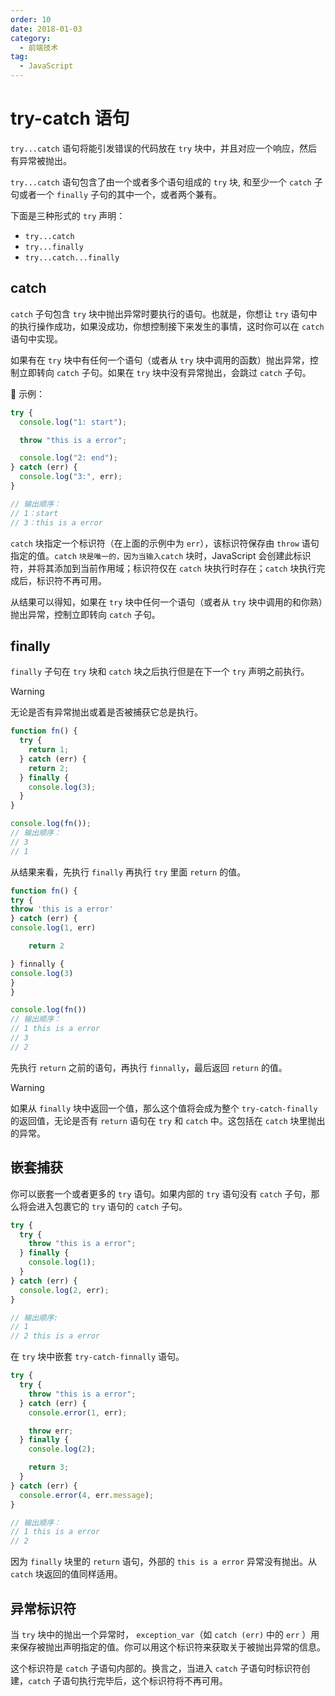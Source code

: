 ```yaml
---
order: 10
date: 2018-01-03
category:
  - 前端技术
tag:
  - JavaScript
---
```


# try-catch 语句

`try...catch` 语句将能引发错误的代码放在 `try` 块中，并且对应一个响应，然后有异常被抛出。

`try...catch` 语句包含了由一个或者多个语句组成的 `try` 块, 和至少一个 `catch` 子句或者一个 `finally` 子句的其中一个，或者两个兼有。

下面是三种形式的 `try` 声明：

- `try...catch`
- `try...finally`
- `try...catch...finally`

## catch

`catch` 子句包含 `try` 块中抛出异常时要执行的语句。也就是，你想让 `try` 语句中的执行操作成功，如果没成功，你想控制接下来发生的事情，这时你可以在 `catch` 语句中实现。

如果有在 `try` 块中有任何一个语句（或者从 `try` 块中调用的函数）抛出异常，控制立即转向 `catch` 子句。如果在 `try` 块中没有异常抛出，会跳过 `catch` 子句。

🌰 示例：

```js
try {
  console.log("1: start");

  throw "this is a error";

  console.log("2: end");
} catch (err) {
  console.log("3:", err);
}

// 输出顺序：
// 1：start
// 3：this is a error
```

`catch` 块指定一个标识符（在上面的示例中为 `err`），该标识符保存由 `throw` 语句指定的值。`catch` `块是唯一的，因为当输入catch` 块时，JavaScript 会创建此标识符，并将其添加到当前作用域；标识符仅在 `catch` 块执行时存在；`catch` 块执行完成后，标识符不再可用。

从结果可以得知，如果在 `try` 块中任何一个语句（或者从 `try` 块中调用的和你熟）抛出异常，控制立即转向 `catch` 子句。

## finally

`finally` 子句在 `try` 块和 `catch` 块之后执行但是在下一个 `try` 声明之前执行。

> [!warning]
> 无论是否有异常抛出或着是否被捕获它总是执行。

```js
function fn() {
  try {
    return 1;
  } catch (err) {
    return 2;
  } finally {
    console.log(3);
  }
}

console.log(fn());
// 输出顺序：
// 3
// 1
```

从结果来看，先执行 `finally` 再执行 `try` 里面 `return` 的值。

```js
function fn() {
try {
throw 'this is a error'
} catch (err) {
console.log(1, err)

    return 2

} finnally {
console.log(3)
}
}

console.log(fn())
// 输出顺序：
// 1 this is a error
// 3
// 2
```

先执行 `return` 之前的语句，再执行 `finnally`，最后返回 `return` 的值。

> [!warning]
> 如果从 `finally` 块中返回一个值，那么这个值将会成为整个 `try-catch-finally` 的返回值，无论是否有 `return` 语句在 `try` 和 `catch` 中。这包括在 `catch` 块里抛出的异常。

## 嵌套捕获

你可以嵌套一个或者更多的 `try` 语句。如果内部的 `try` 语句没有 `catch` 子句，那么将会进入包裹它的 `try` 语句的 `catch` 子句。

```js
try {
  try {
    throw "this is a error";
  } finally {
    console.log(1);
  }
} catch (err) {
  console.log(2, err);
}

// 输出顺序:
// 1
// 2 this is a error
```

在 `try` 块中嵌套 `try-catch-finnally` 语句。

```js
try {
  try {
    throw "this is a error";
  } catch (err) {
    console.error(1, err);

    throw err;
  } finally {
    console.log(2);

    return 3;
  }
} catch (err) {
  console.error(4, err.message);
}

// 输出顺序：
// 1 this is a error
// 2
```

因为 `finally` 块里的 `return` 语句，外部的 `this is a error` 异常没有抛出。从 `catch` 块返回的值同样适用。

## 异常标识符

当 `try` 块中的抛出一个异常时， `exception_var`（如 `catch (err)` 中的 `err` ）用来保存被抛出声明指定的值。你可以用这个标识符来获取关于被抛出异常的信息。

这个标识符是 `catch` 子语句内部的。换言之，当进入 `catch` 子语句时标识符创建，`catch` 子语句执行完毕后，这个标识符将不再可用。
